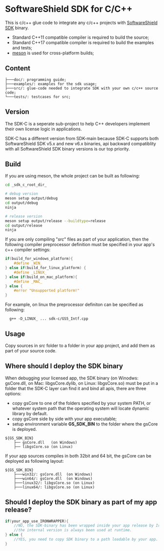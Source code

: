# SoftwareShield SDK for C/C++

This is c/c++ glue code to integrate any c/c++ projects with [SoftwareShield SDK](https://github.com/softwareshield-dev/softwareshield-sdk-main.git) binary. 

* Standard C++11 compatible compiler is required to build the source; 
* Standard C++17 compatible compiler is required to build the examples and tests; 
* [meson](https://mesonbuild.com/) is used for cross-platform builds; 

## Content

```
├───doc/: programming guide;
├───examples/: examples for the sdk usage;
├───src/: glue-code needed to integrate SDK with your own c/c++ source code;
└───tests/: testcases for src;
```

## Version

The SDK-C is a seperate sub-project to help C++ developers implement their own license logic in applications.

SDK-C has a different version from SDK-main because SDK-C supports both SoftwareShield SDK v5.x and new v6.x binaries, api backward compatiblity with all SoftwareShield SDK binary versions is our top priority.

## Build

If you are using meson, the whole project can be built as following:

```bash
cd _sdk_c_root_dir_

# debug version
meson setup output/debug
cd output/debug
ninja

# release version
meson setup output/release --buildtype=release
cd output/release
ninja

```

If you are only compiling "_src_" files as part of your application, then the following compiler preprocessor definition must be specified in your app's c++ compiler settings:

```c
if(build_for_windows_platform){
    #define _WIN_
} else if(build_for_linux_platform) {
    #define _LINUX_
} else if(build_on_mac_platform){
    #define _MAC_
} else {
    #error "Unsupported platform!"
}
```

For example, on linux the preprocessor definiton can be specified as following:

```
  g++ -D_LINUX_ ... sdk-c/GS5_Intf.cpp
```




## Usage

Copy sources in _src_ folder to a folder in your app project, and add them as part of your source code.

## Where should I deploy the SDK binary

When debugging your licensed app, the SDK binary (on Winodws: gsCore.dll, on Mac: libgsCore.dylib, on Linux: libgsCore.so) must be put in a folder that the SDK-C layer can find it and bind all apis, there are three options:

* copy gsCore to one of the folders specified by your system PATH, or whatever system path that the operating system will locate dynamic library by default.
* copy gsCore side by side with your app executable;
* setup environment variable **GS_SDK_BIN** to the folder where the gsCore is deployed.
```
${GS_SDK_BIN}
    ├── gsCore.dll   (on Windows)
    ├── libgsCore.so (on Linux)
```

  If your app sources compiles in both 32bit and 64 bit, the gsCore can be deployed as following layout:

```
${GS_SDK_BIN}
    ├───win32/: gsCore.dll  (on Windows)
    ├───win64/: gsCore.dll  (on Windows)
    ├───linux32/: libgsCore.so (on Linux)
    ├───linux64/: libgsCore.so (on Linux)
```

## Should I deploy the SDK binary as part of my app release?

```c++
if(your_app_use_IRONWRAPPER){
    //NO, the SDK-binary has been wrapped inside your app release by Ironwrapper,
    //the internal version is always been used at runtime.
} else {
    //YES, you need to copy SDK binary to a path loadable by your app.
}
```

